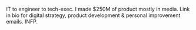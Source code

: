 IT to engineer to tech-exec. I made $250M of product mostly in media. Link in bio for digital strategy, product development & personal improvement emails. INFP.
